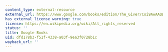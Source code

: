 ```yaml
---
content_type: external-resource
external_url: https://www.google.com/books/edition/The_Giver/Coi9AwAAQBAJ?hl=en&gbpv=1
has_external_license_warning: true
license: https://en.wikipedia.org/wiki/All_rights_reserved
status: ''
title: Google Books
uid: dfd178b3-f51f-4338-a03f-9ea3f0728b1c
wayback_url: ''
---
```

